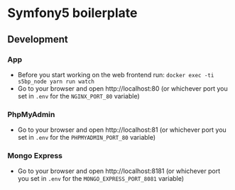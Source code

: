 # Symfony5 boilerplate

## Development

### App

* Before you start working on the web frontend run: `docker exec -ti s5bp_node yarn run watch`
* Go to your browser and open http://localhost:80 (or whichever port you set in `.env` for the `NGINX_PORT_80` variable)

### PhpMyAdmin

* Go to your browser and open http://localhost:81 (or whichever port you set in `.env` for the `PHPMYADMIN_PORT_80` variable)

### Mongo Express

* Go to your browser and open http://localhost:8181 (or whichever port you set in `.env` for the `MONGO_EXPRESS_PORT_8081` variable)

